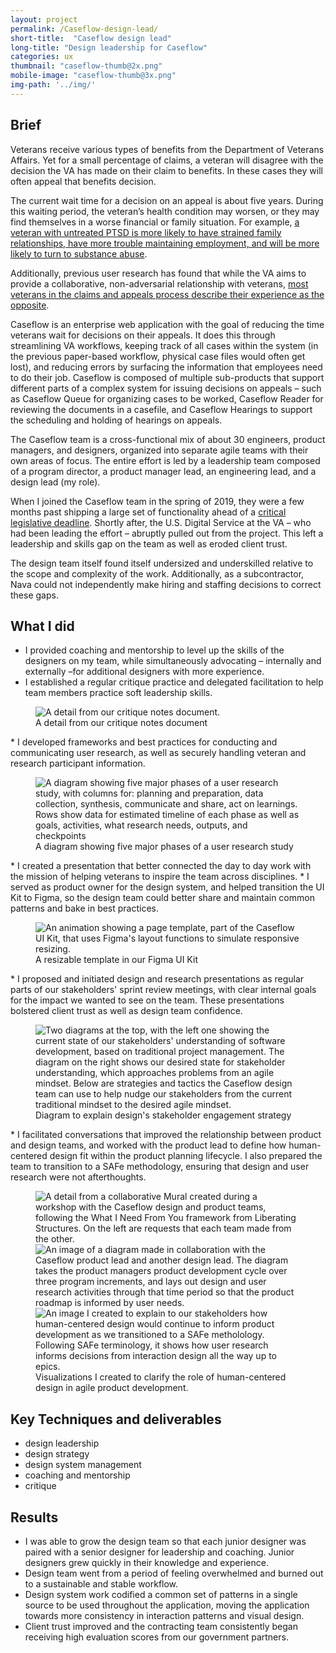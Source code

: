```yaml
---
layout: project
permalink: /Caseflow-design-lead/
short-title:  "Caseflow design lead"
long-title: "Design leadership for Caseflow"
categories: ux
thumbnail: "caseflow-thumb@2x.png"
mobile-image: "caseflow-thumb@3x.png"
img-path: '../img/'
---
```


## Brief ##

Veterans receive various types of benefits from the Department of Veterans Affairs. Yet for a small percentage of claims, a veteran will disagree with the decision the VA has made on their claim to benefits. In these cases they will often appeal that benefits decision.

The current wait time for a decision on an appeal is about five years. During this waiting period, the veteran’s health condition may worsen, or they may find themselves in a worse financial or family situation. For example, [a veteran with untreated PTSD is more likely to have strained family relationships, have more trouble maintaining employment, and will be more likely to turn to substance abuse](https://americanaddictioncenters.org/trauma-stressor-related-disorders/combat-veterans).

Additionally, previous user research has found that while the VA aims to provide a collaborative, non-adversarial relationship with veterans, [most veterans in the claims and appeals process describe their experience as the opposite](https://blogs.va.gov/VAntage/25331/listening-to-the-voices-of-veterans-and-their-journey-in-the-appeals-system/).

Caseflow is an enterprise web application with the goal of reducing the time veterans wait for decisions on their appeals. It does this through streamlining VA workflows, keeping track of all cases within the system (in the previous paper-based workflow, physical case files would often get lost), and reducing errors by surfacing the information that employees need to do their job. Caseflow is composed of multiple sub-products that support different parts of a complex system for issuing decisions on appeals – such as Caseflow Queue for organizing cases to be worked, Caseflow Reader for reviewing the documents in a casefile, and Caseflow Hearings to support the scheduling and holding of hearings on appeals.

The Caseflow team is a cross-functional mix of about 30 engineers, product managers, and designers, organized into separate agile teams with their own areas of focus. The entire effort is led by a leadership team composed of a program director, a product manager lead, an engineering lead, and a design lead (my role).

When I joined the Caseflow team in the spring of 2019, they were a few months past shipping a large set of functionality ahead of a [critical legislative deadline](https://www.congress.gov/bill/115th-congress/house-bill/2288). Shortly after, the U.S. Digital Service at the VA – who had been leading the effort – abruptly pulled out from the project. This left a leadership and skills gap on the team as well as eroded client trust.

The design team itself found itself undersized and underskilled relative to the scope and complexity of the work. Additionally, as a subcontractor, Nava could not independently make hiring and staffing decisions to correct these gaps.

## What I did ##

* I provided coaching and mentorship to level up the skills of the designers on my team, while simultaneously advocating – internally and externally –for additional designers with more experience.
* I established a regular critique practice and delegated facilitation to help team members practice soft leadership skills.
<figure>
	<img src="{{ page.img-path }}/Caseflow-critique@2x.png" alt="A detail from our critique notes document." />
	<figcaption>
		A detail from our critique notes document
	</figcaption>
</figure>
* I developed frameworks and best practices for conducting and communicating user research, as well as securely handling veteran and research participant information.
<figure>
	<img src="{{ page.img-path }}/caseflow-research-template@2x.png" alt="A diagram showing five major phases of a user research study, with columns for: planning and preparation, data collection, synthesis, communicate and share, act on learnings. Rows show data for estimated timeline of each phase as well as goals, activities, what research needs, outputs, and checkpoints" />
	<figcaption>
		A diagram showing five major phases of a user research study
	</figcaption>
</figure>
* I created a presentation that better connected the day to day work with the mission of helping veterans to inspire the team across disciplines.
* I served as product owner for the design system, and helped transition the UI Kit to Figma, so the design team could better share and maintain common patterns and bake in best practices.
<figure>
	<img src="{{ page.img-path }}/caseflow-UI-kit-resize.gif" alt="An animation showing a page template, part of the Caseflow UI Kit, that uses Figma's layout functions to simulate responsive resizing." />
	<figcaption>
		A resizable template in our Figma UI Kit
	</figcaption>
</figure>
* I proposed and initiated design and research presentations as regular parts of our stakeholders' sprint review meetings, with clear internal goals for the impact we wanted to see on the team. These presentations bolstered client trust as well as design team confidence.
<figure>
	<img src="{{ page.img-path }}/caseflow-comms-strat@2x.png" alt="Two diagrams at the top, with the left one showing the current state of our stakeholders' understanding of software development, based on traditional project management. The diagram on the right shows our desired state for stakeholder understanding, which approaches problems from an agile mindset. Below are strategies and tactics the Caseflow design team can use to help nudge our stakeholders from the current traditional mindset to the desired agile mindset." />
	<figcaption>
	Diagram to explain design's stakeholder engagement strategy
	</figcaption>
</figure>
* I facilitated conversations that improved the relationship between product and design teams, and worked with the product lead to define how human-centered design fit within the product planning lifecycle. I also prepared the team to transition to a SAFe methodology, ensuring that design and user research were not afterthoughts.
<figure>
	<img src="{{ page.img-path }}/caseflow-design-n-prod@2x.png" alt="A detail from a collaborative Mural created during a workshop with the Caseflow design and product teams, following the What I Need From You framework from Liberating Structures. On the left are requests that each team made from the other." />
	<img src="{{ page.img-path }}/caseflow-prod-lifecycle@2x.png" alt="An image of a diagram made in collaboration with the Caseflow product lead and another design lead. The diagram takes the product managers product development cycle over three program increments, and lays out design and user research activities through that time period so that the product roadmap is informed by user needs." />
	<img src="{{ page.img-path }}/caseflow-SAFe@2x.png" alt="An image I created to explain to our stakeholders how human-centered design would continue to inform product development as we transitioned to a SAFe metholology. Following SAFe terminology, it shows how user research informs decisions from interaction design all the way up to epics." />
	<figcaption>
	Visualizations I created to clarify the role of human-centered design in agile product development.
	</figcaption>
</figure>

## Key Techniques and deliverables ##
<ul class="skill-pills">
	<li>design leadership</li>
	<li>design strategy</li>
	<li>design system management</li>
	<li>coaching and mentorship</li>
	<li>critique</li>
</ul>

## Results ##

* I was able to grow the design team so that each junior designer was paired with a senior designer for leadership and coaching. Junior designers grew quickly in their knowledge and experience.
* Design team went from a period of feeling overwhelmed and burned out to a sustainable and stable workflow.
* Design system work codified a common set of patterns in a single source to be used throughout the application, moving the application towards more consistency in interaction patterns and visual design.
* Client trust improved and the contracting team consistently began receiving high evaluation scores from our government partners.
